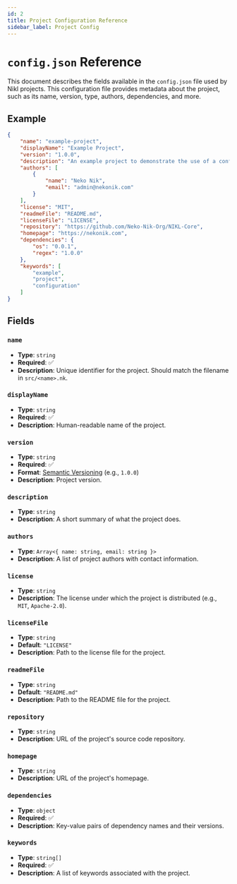 ```yaml
---
id: 2
title: Project Configuration Reference
sidebar_label: Project Config
---
```


# `config.json` Reference

This document describes the fields available in the `config.json` file used by Nikl projects. This configuration file provides metadata about the project, such as its name, version, type, authors, dependencies, and more.

## Example

```json
{
    "name": "example-project",
    "displayName": "Example Project",
    "version": "1.0.0",
    "description": "An example project to demonstrate the use of a configuration file.",
    "authors": [
        {
            "name": "Neko Nik",
            "email": "admin@nekonik.com"
        }
    ],
    "license": "MIT",
    "readmeFile": "README.md",
    "licenseFile": "LICENSE",
    "repository": "https://github.com/Neko-Nik-Org/NIKL-Core",
    "homepage": "https://nekonik.com",
    "dependencies": {
        "os": "0.0.1",
        "regex": "1.0.0"
    },
    "keywords": [
        "example",
        "project",
        "configuration"
    ]
}
````

## Fields

### `name`

* **Type**: `string`
* **Required**: ✅
* **Description**: Unique identifier for the project. Should match the filename in `src/<name>.nk`.

### `displayName`

* **Type**: `string`
* **Required**: ✅
* **Description**: Human-readable name of the project.

### `version`

* **Type**: `string`
* **Required**: ✅
* **Format**: [Semantic Versioning](https://semver.org/) (e.g., `1.0.0`)
* **Description**: Project version.

### `description`

* **Type**: `string`
* **Description**: A short summary of what the project does.

### `authors`

* **Type**: `Array<{ name: string, email: string }>`
* **Description**: A list of project authors with contact information.

### `license`

* **Type**: `string`
* **Description**: The license under which the project is distributed (e.g., `MIT`, `Apache-2.0`).

### `licenseFile`

* **Type**: `string`
* **Default**: `"LICENSE"`
* **Description**: Path to the license file for the project.

### `readmeFile`

* **Type**: `string`
* **Default**: `"README.md"`
* **Description**: Path to the README file for the project.

### `repository`

* **Type**: `string`
* **Description**: URL of the project's source code repository.

### `homepage`

* **Type**: `string`
* **Description**: URL of the project's homepage.

### `dependencies`

* **Type**: `object`
* **Required**: ✅
* **Description**: Key-value pairs of dependency names and their versions.

### `keywords`

* **Type**: `string[]`
* **Required**: ✅
* **Description**: A list of keywords associated with the project.
